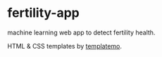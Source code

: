 # fertility-app

machine learning web app to detect fertility health.

HTML & CSS templates by <a href="https://templatemo.com/">templatemo</a>.
